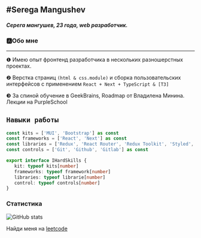 ## #Serega Mangushev
   
##### Серега мангушев, 23 года, web разработчик.

### 🅰Обо мне
___
❶ Имею опыт фронтенд разработчика в нескольких разношерстных проектах.

❷ Верстка страниц ```(html & css.module)``` и сборка пользовательских интерфейсов с применением ```React + Next + TypeScript & [T3]``` 

❸ За спиной обучение в GeekBrains, Roadmap от Владилена Минина. Лекции на PurpleSchool

`Навыки работы`
--
```ts
const kits = ['MUI', 'Bootstrap'] as const
const frameworks = ['React', 'Next'] as const
const libraries = ['Redux', 'React Router', 'Redux Toolkit', 'Styled', 'Luxon', 'React Transition Group'] as const
const controls = ['Git', 'Github', 'Gitlab'] as const

export interface IHardSkills {
   kit: typeof kits[number]
   frameworks: typeof framework[number]
   libraries: typeof librarie[number]
   control: typeof controls[number]
}
```
[vk]: https://vk.com/id269791339 
[code]: https://github.com/Binatik/Code

### Статистика

![GitHub stats](https://github-readme-stats.vercel.app/api?username=Binatik&show_icons=true&theme=radical)  

Найди меня на [leetcode](https://leetcode.com/Binatik/)
